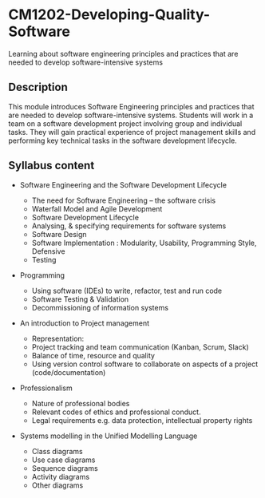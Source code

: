 # CM1202-Developing-Quality-Software
Learning about software engineering principles and practices that are needed to develop software-intensive systems

## Description
This module introduces Software Engineering principles and practices that are needed to develop software-intensive systems. Students will work in a team on a software development project involving group and individual tasks. They will gain practical experience of project management skills and performing key technical tasks in the software development lifecycle.

## Syllabus content
- Software Engineering and the Software Development Lifecycle
  - The need for Software Engineering – the software crisis
  - Waterfall Model and Agile Development
  - Software Development Lifecycle
  - Analysing, & specifying requirements for software systems
  - Software Design
  - Software Implementation : Modularity, Usability, Programming Style, Defensive
  - Testing
  
- Programming
  - Using software (IDEs) to write, refactor, test and run code
  - Software Testing & Validation
  - Decommissioning of information systems

- An introduction to Project management
  - Representation:
  - Project tracking and team communication (Kanban, Scrum, Slack)
  - Balance of time, resource and quality
  - Using version control software to collaborate on aspects of a project (code/documentation)

- Professionalism
  - Nature of professional bodies
  - Relevant codes of ethics and professional conduct.
  - Legal requirements e.g. data protection, intellectual property rights
  
- Systems modelling in the Unified Modelling Language
  - Class diagrams
  - Use case diagrams
  - Sequence diagrams
  - Activity diagrams
  - Other diagrams
